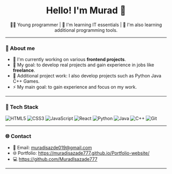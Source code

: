 <h1 align="center">Hello! I'm Murad 👋</h1>

<p align="center">
👨‍💻 Young programmer | 🎯 I'm learning IT essentials | 🌱 I'm also learning additional programming tools.
</p>

---

### 🧠 About me

- 🔭 I'm currently working on various **frontend projects**.
- 🎯 My goal: to develop real projects and gain experience in jobs like **freelance**.
- 🎯 Additional project work: I also develop projects such as Python Java C++ Games.
- ⚡ My main goal: to gain experience and focus on my work.

---

### 🧠 Tech Stack
![HTML5](https://img.shields.io/badge/HTML5-E34F26?style=for-the-badge&logo=html5&logoColor=white)
![CSS3](https://img.shields.io/badge/CSS3-1572B6?style=for-the-badge&logo=css3&logoColor=white)
![JavaScript](https://img.shields.io/badge/JavaScript-F7DF1E?style=for-the-badge&logo=javascript&logoColor=black)
![React](https://img.shields.io/badge/React-61DAFB?style=for-the-badge&logo=react&logoColor=black)
![Python](https://img.shields.io/badge/Python-3776AB?style=for-the-badge&logo=python&logoColor=white)
![Java](https://img.shields.io/badge/Java-007396?style=for-the-badge&logo=java&logoColor=white)
![C++](https://img.shields.io/badge/C++-00599C?style=for-the-badge&logo=c%2B%2B&logoColor=white)
![Git](https://img.shields.io/badge/Git-F05032?style=for-the-badge&logo=git&logoColor=white)

---

### 🌐 Contact

- 📧 Email: muradisazde019@gmail.com
- 🌐 Portfolio: https://muradisazade777.github.io/Portfolio-website/
- 💻 https://github.com/MuradIsazade777
---

